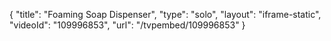 {
    "title": "Foaming Soap Dispenser",
    "type": "solo",
    "layout": "iframe-static",
    "videoId": "109996853",
    "url": "\/tvpembed\/109996853"
}